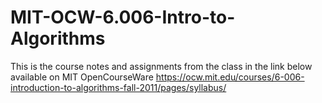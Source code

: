 # MIT-OCW-6.006-Intro-to-Algorithms
This is the course notes and assignments from the class in the link below available on MIT OpenCourseWare
https://ocw.mit.edu/courses/6-006-introduction-to-algorithms-fall-2011/pages/syllabus/ 
